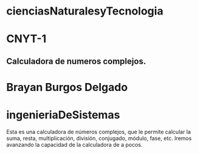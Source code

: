 # cienciasNaturalesyTecnologia
#  CNYT-1
## Calculadora de numeros complejos.
# Brayan Burgos Delgado 
# ingenieriaDeSistemas


Esta es una calculadora de números complejos, que le permite calcular la suma, resta, multiplicación, división, conjugado, módulo, fase,
etc. Iremos avanzando la capacidad de la calculadora de a pocos.




